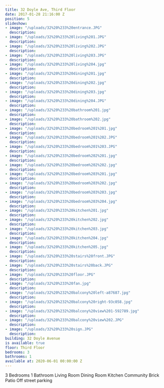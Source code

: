 ```yaml
---
title: 32 Doyle Ave, Third Floor
date: 2017-01-28 21:16:00 Z
position: 5
slideshow:
- image: "/uploads/32%20%233%20entrance.JPG"
  description: 
- image: "/uploads/32%20%233%20living%201.JPG"
  description: 
- image: "/uploads/32%20%233%20living%202.JPG"
  description: 
- image: "/uploads/32%20%233%20living%203.JPG"
  description: 
- image: "/uploads/32%20%233%20living%204.jpg"
  description: 
- image: "/uploads/32%20%233%20dining%201.jpg"
  description: 
- image: "/uploads/32%20%233%20dining%202.jpg"
  description: 
- image: "/uploads/32%20%233%20dining%203.jpg"
  description: 
- image: "/uploads/32%20%233%20dining%204.JPG"
  description: 
- image: "/uploads/32%20%233%20bathroom%201.jpg"
  description: 
- image: "/uploads/32%20%233%20bathroom%202.jpg"
  description: 
- image: "/uploads/32%20%233%20bedroom%201%201.jpg"
  description: 
- image: "/uploads/32%20%233%20bedroom%201%202.JPG"
  description: 
- image: "/uploads/32%20%233%20bedroom%201%203.JPG"
  description: 
- image: "/uploads/32%20%233%20bedroom%202%201.jpg"
  description: 
- image: "/uploads/32%20%233%20bedroom%202%202.jpg"
  description: 
- image: "/uploads/32%20%233%20bedroom%203%201.jpg"
  description: 
- image: "/uploads/32%20%233%20bedroom%203%202.jpg"
  description: 
- image: "/uploads/32%20%233%20bedroom%203%203.jpg"
  description: 
- image: "/uploads/32%20%233%20bedroom%203%204.jpg"
  description: 
- image: "/uploads/32%20%233%20kitchen%201.jpg"
  description: 
- image: "/uploads/32%20%233%20kitchen%202.jpg"
  description: 
- image: "/uploads/32%20%233%20kitchen%203.jpg"
  description: 
- image: "/uploads/32%20%233%20kitchen%204.jpg"
  description: 
- image: "/uploads/32%20%233%20kitchen%205.jpg"
  description: 
- image: "/uploads/32%20%233%20stairs%20front.JPG"
  description: 
- image: "/uploads/32%20%233%20stairs%20back.JPG"
  description: 
- image: "/uploads/32%20%233%20floor.JPG"
  description: 
- image: "/uploads/32%20%233%20fan.jpg"
  description: 
- image: "/uploads/32%20%232%20balcony%20left-a87687.jpg"
  description: 
- image: "/uploads/32%20%232%20balcony%20right-93c058.jpg"
  description: 
- image: "/uploads/32%20%232%20balcony%20view%201-592789.jpg"
  description: 
- image: "/uploads/32%20%233%20balcony%20view%202.JPG"
  description: 
- image: "/uploads/32%20%233%20sign.JPG"
  description: 
building: 32 Doyle Avenue
is available: true
floor: Third Floor
bedrooms: 3
bathrooms: 1
available at: 2020-06-01 00:00:00 Z
---
```


3 Bedrooms
1 Bathroom
Living Room
Dining Room
Kitchen
Community Brick Patio
Off street parking